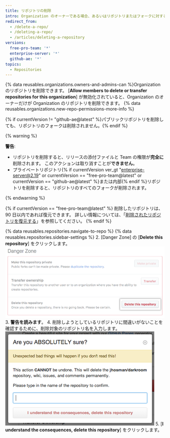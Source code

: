 ```yaml
---
title: リポジトリの削除
intro: Organization のオーナーである場合、あるいはリポジトリまたはフォークに対する管理者権限がある場合、任意のリポジトリまたはフォークを削除できます。 フォークしたリポジトリを削除しても、上流のリポジトリは削除されません。
redirect_from:
  - /delete-a-repo/
  - /deleting-a-repo/
  - /articles/deleting-a-repository
versions:
  free-pro-team: '*'
  enterprise-server: '*'
  github-ae: '*'
topics:
  - Repositories
---
```


{% data reusables.organizations.owners-and-admins-can %}Organization のリポジトリを削除できます。 [**Allow members to delete or transfer repositories for this organization**] が無効化されていると、Organization のオーナーだけが Organization のリポジトリを削除できます。 {% data reusables.organizations.new-repo-permissions-more-info %}

{% if currentVersion != "github-ae@latest" %}パブリックリポジトリを削除しても、リポジトリのフォークは削除されません。{% endif %}

{% warning %}

**警告**:

- リポジトリを削除すると、リリースの添付ファイルと Team の権限が**完全に**削除されます。 このアクションは取り消すことが**できません**。
- プライベートリポジトリ{% if currentVersion ver_gt "enterprise-server@2.19" or currentVersion == "free-pro-team@latest" or currentVersion == "github-ae@latest" %}または内部{% endif %}リポジトリを削除すると、リポジトリのすべてのフォークが削除されます。

{% endwarning %}

{% if currentVersion == "free-pro-team@latest" %}
削除したリポジトリは、90 日以内であれば復元できます。 詳しい情報については、「[削除されたリポジトリを復元する](/articles/restoring-a-deleted-repository)」を参照してください。
{% endif %}

{% data reusables.repositories.navigate-to-repo %}
{% data reusables.repositories.sidebar-settings %}
2. [Danger Zone] の [**Delete this repository**] をクリックします。 ![リポジトリの削除ボタン](/assets/images/help/repository/repo-delete.png)
3. **警告を読みます**。
4. 削除しようとしているリポジトリに間違いがないことを確認するために、削除対象のリポジトリ名を入力します。 ![削除ラベル](/assets/images/help/repository/repo-delete-confirmation.png)
5. [**I understand the consequences, delete this repository**] をクリックします。
